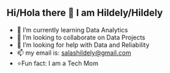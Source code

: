 ## Hi/Hola there 👋 I am **Hildely/Hildely** 

<!--- 🔭 I’m currently working on //---->


- 🌱 I’m currently learning Data Analytics
- 👯 I’m looking to collaborate on Data Projects
- 🤔 I’m looking for help with Data and Reliability
- 📫 my email is: salashildely@gmail.com
- ⭐Fun fact: I am a Tech Mom
